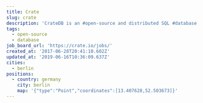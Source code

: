 ```yaml
---
title: Crate
slug: crate
description: 'CrateDB is an #open-source and distributed SQL #database management system.'
tags:
  - open-source
  - database
job_board_url: 'https://crate.io/jobs/'
created_at: '2017-06-28T20:41:10.602Z'
updated_at: '2019-06-16T10:36:09.637Z'
cities:
  - berlin
positions:
  - country: germany
    city: berlin
    map: '{"type":"Point","coordinates":[13.407628,52.503673]}'
---
```


